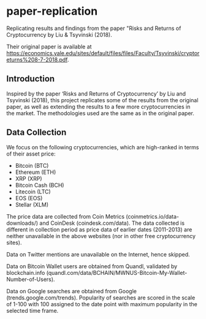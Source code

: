 # paper-replication
 Replicating results and findings from the paper "Risks and Returns of Cryptocurrency by Liu & Tsyvinski (2018).

 Their original paper is available at https://economics.yale.edu/sites/default/files/files/Faculty/Tsyvinski/cryptoreturns%208-7-2018.pdf.

## Introduction

Inspired by the paper ‘Risks and Returns of Cryptocurrency’ by Liu and Tsyvinski (2018), this project replicates some of the results from the original paper, as well as extending the results to a few more cryptocurrencies in the market. The methodologies used are the same as in the original paper.

## Data Collection

We focus on the following cryptocurrencies, which are high-ranked in terms of their asset price:

- Bitcoin (BTC)
- Ethereum (ETH)
- XRP (XRP)
- Bitcoin Cash (BCH)
- Litecoin (LTC)
- EOS (EOS)
- Stellar (XLM)

The price data are collected from Coin Metrics (coinmetrics.io/data-downloads/) and CoinDesk (coindesk.com/data). The data collected is different in collection period as price data of earlier dates (2011-2013) are neither unavailable in the above websites (nor in other free cryptocurrency sites).

Data on Twitter mentions are unavailable on the Internet, hence skipped.

Data on Bitcoin Wallet users are obtained from Quandl, validated by blockchain.info (quandl.com/data/BCHAIN/MWNUS-Bitcoin-My-Wallet-Number-of-Users).

Data on Google searches are obtained from Google (trends.google.com/trends). Popularity of searches are scored in the scale of 1-100 with 100 assigned to the date point with maximum popularity in the selected time frame.